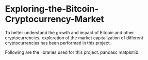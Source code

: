 # Exploring-the-Bitcoin-Cryptocurrency-Market

To better understand the growth and impact of Bitcoin and other cryptocurrencies, exploration of the market capitalization of different cryptocurrencies has been performed in this project.

Following are the libraries used for this project.
pandasc
matplotlib
